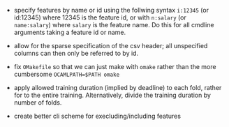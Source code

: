 * specify features by name or id using the follwing syntax `i:12345`
  (or id:12345) where 12345 is the feature id, or with `n:salary` (or
  `name:salary`) where `salary` is the feature name.  Do this for all
  cmdline arguments taking a feature id or name.

* allow for the sparse specification of the csv header; all
  unspecified columns can then only be referred to by id.

* fix `OMakefile` so that we can just make with `omake` rather than the
  more cumbersome `OCAMLPATH=$PATH omake`

* apply allowed training duration (implied by deadline) to each fold,
  rather for to the entire training.  Alternatively, divide the
  training duration by number of folds.

* create better cli scheme for execluding/including features